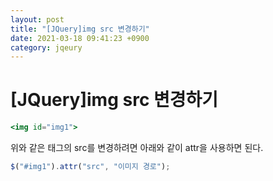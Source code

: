 ```yaml
---
layout: post
title: "[JQuery]img src 변경하기"
date: 2021-03-18 09:41:23 +0900
category: jqeury
---
```


# [JQuery]img src 변경하기

```jsx
<img id="img1">
```

위와 같은 태그의 src를 변경하려면 아래와 같이 attr을 사용하면 된다.

```jsx
$("#img1").attr("src", "이미지 경로");
```